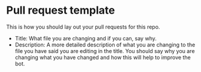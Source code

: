 # Pull request template
This is how you should lay out your pull requests for this repo.

- Title: What file you are changing and if you can, say why.
- Description: A more detailed description of what you are changing to the file you have said you are editing in the title. You should say why you are changing what you have changed and how this will help to improve the bot.

